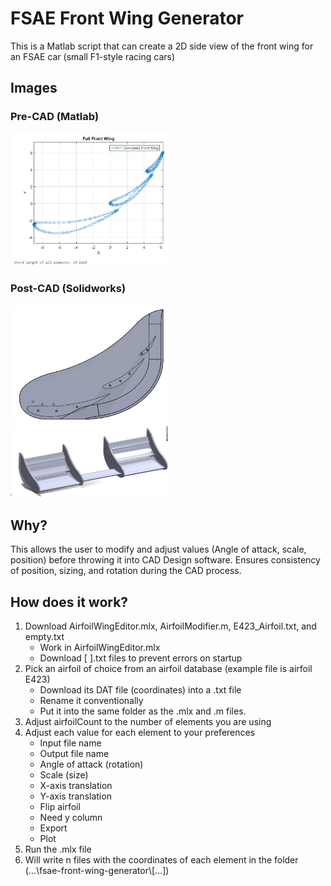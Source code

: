 # FSAE Front Wing Generator
This is a Matlab script that can create a 2D side view of the front wing for an FSAE car (small F1-style racing cars) 

## Images
### Pre-CAD (Matlab)
<img src="media/E423-full-front-wing-graph.png" width=50% height=50%>

### Post-CAD (Solidworks)

<img src="media/E423-CAD-side-view.png" width=50% height=50%>
<img src="media/E423-CAD-top-down-view.png" width=50% height=50%>

## Why?

This allows the user to modify and adjust values (Angle of attack, scale, position) before throwing it into CAD Design software. Ensures consistency of position, sizing, and rotation during the CAD process.

## How does it work?

1.  Download AirfoilWingEditor.mlx, AirfoilModifier.m, E423_Airfoil.txt, and empty.txt
    - Work in AirfoilWingEditor.mlx 
    - Download [ ].txt files to prevent errors on startup
2.  Pick an airfoil of choice from an airfoil database (example file is airfoil E423)
    -  Download its DAT file (coordinates) into a .txt file
    -  Rename it conventionally 
    -  Put it into the same folder as the .mlx and .m files.
3. Adjust airfoilCount to the number of elements you are using
4.  Adjust each value for each element to your preferences
    - Input file name
    - Output file name
    - Angle of attack (rotation)
    - Scale (size)
    - X-axis translation    
    - Y-axis translation
    - Flip airfoil
    - Need y column
    - Export
    - Plot
5. Run the .mlx file
6. Will write n files with the coordinates of each element in the folder (...\fsae-front-wing-generator\\[...])
